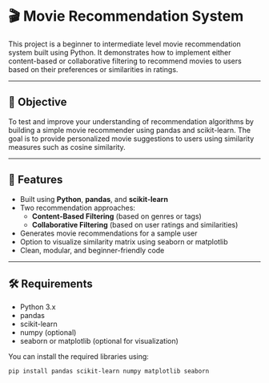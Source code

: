 # 🎬 Movie Recommendation System

This project is a beginner to intermediate level movie recommendation system built using Python. It demonstrates how to implement either content-based or collaborative filtering to recommend movies to users based on their preferences or similarities in ratings.

---

## 📌 Objective

To test and improve your understanding of recommendation algorithms by building a simple movie recommender using pandas and scikit-learn. The goal is to provide personalized movie suggestions to users using similarity measures such as cosine similarity.

---

## 🔧 Features

- Built using **Python**, **pandas**, and **scikit-learn**
- Two recommendation approaches:
  - **Content-Based Filtering** (based on genres or tags)
  - **Collaborative Filtering** (based on user ratings and similarities)
- Generates movie recommendations for a sample user
- Option to visualize similarity matrix using seaborn or matplotlib
- Clean, modular, and beginner-friendly code

---

## 🛠️ Requirements

- Python 3.x
- pandas
- scikit-learn
- numpy (optional)
- seaborn or matplotlib (optional for visualization)

You can install the required libraries using:

```bash
pip install pandas scikit-learn numpy matplotlib seaborn

